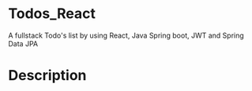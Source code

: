 # Todos_React
A fullstack Todo's list by using React, Java Spring boot, JWT and Spring Data JPA 
# Description 
